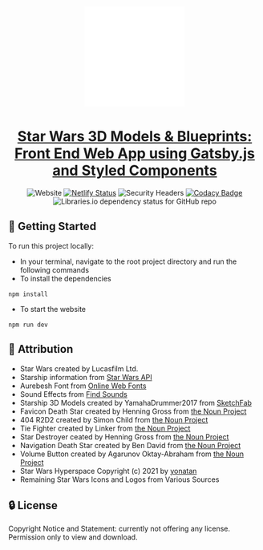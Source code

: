 <div align="center">
  <img width="200" src="src/assets/icon.png" alt="Star Wars 3D Models and Blueprints logo">
  
  # [Star Wars 3D Models & Blueprints: Front End Web App using Gatsby.js and Styled Components](https://starwars-spaceships.netlify.app/)
  ![Website](https://img.shields.io/website?down_color=red&down_message=offline&up_color=brightgreen&up_message=online&url=https%3A%2F%2Fstarwars-spaceships.netlify.app%2F)
  [![Netlify Status](https://api.netlify.com/api/v1/badges/38f18c28-cd52-40e3-97d5-7043dd2a2ec2/deploy-status)](https://app.netlify.com/sites/starwars-spaceships/deploys)
  ![Security Headers](https://img.shields.io/security-headers?url=https%3A%2F%2Fstarwars-spaceships.netlify.app%2F)
  [![Codacy Badge](https://app.codacy.com/project/badge/Grade/351fc2b221cd446c8659065715d758ac)](https://www.codacy.com/gh/JacobGrisham/Gatsby.js-and-Styled-Components/dashboard?utm_source=github.com&amp;utm_medium=referral&amp;utm_content=JacobGrisham/Gatsby.js-and-Styled-Components&amp;utm_campaign=Badge_Grade)
  ![Libraries.io dependency status for GitHub repo](https://img.shields.io/librariesio/github/jacobgrisham/Gatsby.js-and-Styled-Components)
</div>

## 🚀 Getting Started
To run this project locally:
- In your terminal, navigate to the root project directory and run the following commands
- To install the dependencies
```
npm install
```
- To start the website
```
npm run dev
```

## 📣 Attribution
- Star Wars created by Lucasfilm Ltd.
- Starship information from [Star Wars API](https://swapi.dev/)
- Aurebesh Font from [Online Web Fonts](https://www.onlinewebfonts.com/download/ad4908c2b00349b5ccefeb6be87ce49c)
- Sound Effects from [Find Sounds](https://www.findsounds.com/ISAPI/search.dll?start=21&keywords=Star%20Wars&seed=40)
- Starship 3D Models created by YamahaDrummer2017 from [SketchFab](https://sketchfab.com/yamahadrummer2017)
- Favicon Death Star created by Henning Gross from [the Noun Project](https://thenounproject.com/search/?q=death+star&i=1007126)
- 404 R2D2 created by Simon Child from [the Noun Project](https://thenounproject.com/search/?q=droid+star+wars&i=367715)
- Tie Fighter created by Linker from [the Noun Project](https://thenounproject.com/search/?q=tie+fighter&i=2202280)
- Star Destroyer ceated by Henning Gross from [the Noun Project](https://thenounproject.com/search/?q=star+destroyer&i=994294)
- Navigation Death Star created by Ben David from [the Noun Project](https://thenounproject.com/search/?q=death+star&i=1571954)
- Volume Button created by Agarunov Oktay-Abraham from [the Noun Project](https://thenounproject.com/search/?q=volume&i=576880)
- Star Wars Hyperspace Copyright (c) 2021 by [yonatan](https://codepen.io/ybensira/pen/byYNBZ)
- Remaining Star Wars Icons and Logos from Various Sources

## 🔒 License
Copyright Notice and Statement: currently not offering any license. Permission only to view and download.

